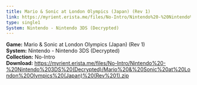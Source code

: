 ```yaml
---
title: Mario & Sonic at London Olympics (Japan) (Rev 1)
link: https://myrient.erista.me/files/No-Intro/Nintendo%20-%20Nintendo%203DS%20(Decrypted)/Mario%20&%20Sonic%20at%20London%20Olympics%20(Japan)%20(Rev%201).zip
type: single1
System: Nintendo - Nintendo 3DS (Decrypted)
---
```

<b>Game:</b> Mario & Sonic at London Olympics (Japan) (Rev 1)<br>
<b>System:</b> Nintendo - Nintendo 3DS (Decrypted)<br>
<b>Collection:</b> No-Intro<br>
<b>Download:</b> https://myrient.erista.me/files/No-Intro/Nintendo%20-%20Nintendo%203DS%20(Decrypted)/Mario%20&%20Sonic%20at%20London%20Olympics%20(Japan)%20(Rev%201).zip